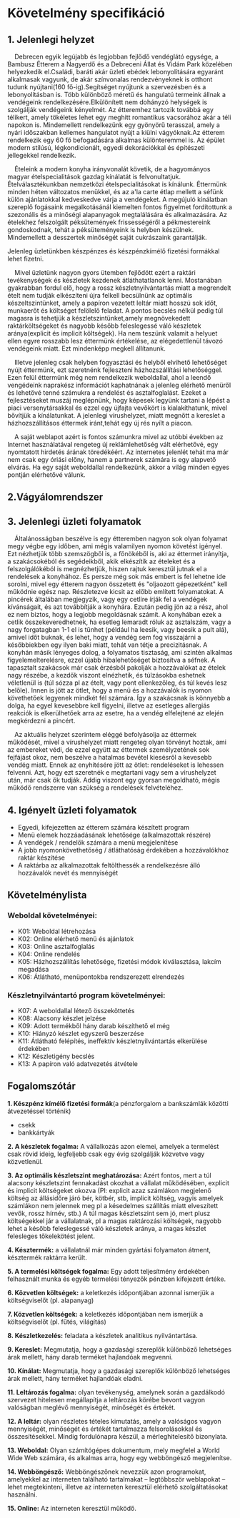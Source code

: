 # Követelmény specifikáció

## 1. Jelenlegi helyzet

&nbsp;&nbsp;&nbsp;&nbsp;Debrecen egyik legújabb és legjobban fejlődő vendéglátó egysége, a Bambusz Étterem a Nagyerdő és a Debreceni Állat és Vidám Park
közelében helyezkedik el.Családi, baráti akár üzleti ebédek lebonyolítására egyaránt alkalmasak vagyunk, de akár színvonalas rendezvényeknek is otthont 
tudunk nyújtani(160 fő-ig).Segítséget nyújtunk a szervezésben és a lebonyolításban is. Több különböző méretű és hangulatú termeink állnak a vendégeink 
rendelkezésére.Elkülönített nem dohányzó helységek is szolgálják vendégeink kényelmét.
Az étteremhez tartozik továbbá egy télikert, amely tökéletes lehet egy meghitt romantikus vacsorához akár a téli napokon is. Mindemellett
rendelkezünk egy gyönyörű terasszal, amely a nyári időszakban kellemes hangulatot nyújt a kiülni vágyóknak.Az étterem rendelkezik egy 60 fő befogadására alkalmas különteremmel is.
Az épület modern stílúsú, légkondicionált, egyedi dekorációkkal és építészeti jellegekkel rendelkezik.

&nbsp;&nbsp;&nbsp;&nbsp;Ételeink a modern konyha irányvonalát követik, de a hagyományos magyar ételspecialitások gazdag kínálatát is felvonultatjuk.
Ételválasztékunkban nemzetközi ételspecialitásokat is kínálunk.
Éttermünk minden héten változatos menükkel, és az a'la carte étlap mellett a séfünk külön ajánlatokkal kedveskedve várja a vendégeket. A megújuló
kínálatban szereplő fogásaink megalkotásánál kiemelten fontos figyelmet fordítottunk a szezonális és a minőségi alapanyagok 
megtalálására és alkalmazására. Az ételekhez felszolgált péksütemények frissességéről a pékmestereink gondoskodnak, tehát a péksüteményeink is helyben készülnek.
Mindemellett a desszertek minőségét saját cukrászaink garantálják.

Jelenleg üzletünkben készpénzes és készpénzkímélő fizetési formákkal lehet fizetni.

&nbsp;&nbsp;&nbsp;&nbsp;Mivel üzletünk nagyon gyors ütemben fejlődött ezért a raktári tevékenységek és készletek kezdenek átláthatatlanok lenni.
Mostanában gyakrabban fordul elő, hogy a rossz készletnyilvántartás miatt a megrendelt ételt nem tudják elkészíteni újra felkell becsülnünk az optimális készeltszintünket, amely a
papíron vezetett leltár miatt hosszú sok időt, munkaerőt és költséget felölelő feladat. A pontos becslés nélkül pedig túl magasra is tehetjük a készletszintünket,amely megnövekedett
raktárköltségeket és nagyobb később feleslegessé váló készletek aránya(explicit és implicit költségek). Ha nem teszünk valamit a helyuet ellen egyre rosszabb lesz éttermünk értékelése, 
az elégedettlenül távozó vendégeink miatt. Ezt mindenképp megkell állítanunk.

&nbsp;&nbsp;&nbsp;&nbsp;Illetve jelenleg csak helyben fogyasztási és helyből elvihető lehetőséget nyújt éttermünk, ezt szeretnénk 
fejleszteni házhozszállítási lehetőséggel. Ezen felül éttermünk még nem rendelkezik weboldallal, ahol a leendő vengédeink naprakész információt kaphatnának a jelenleg elérhető menüről 
és lehetővé tenné számukra a rendelést és asztalfoglalást. Ezeket a fejlesztéseket muszáj meglépnünk, hogy képesek legyünk tartani a lépést a piaci versenytársakkal és ezzel egy
újfajta vevőkört is kialakíthatunk, mivel bővítjük a kínálatunkat. A jelenlegi vírushelyzet, miatt megnőtt a kereslet a házhozszállításos éttermek iránt,tehát egy új rés nyílt a
piacon.

&nbsp;&nbsp;&nbsp;&nbsp;A saját weblapot azért is fontos számunkra mivel az utóbbi években az Internet használatával rengeteg új reklámlehetőség vált elérhetővé, egy nyomtatott hirdetés árának töredékéért. 
Az internetes jelenlét tehát ma már nem csak egy óriási előny, hanem a partnerek számára is egy alapvető elvárás.
Ha egy saját weboldallal rendelkezünk, akkor a világ minden egyes pontján elérhetővé válunk. 

## 2.Vágyálomrendszer

## 3. Jelenlegi üzleti folyamatok
&nbsp;&nbsp;&nbsp;&nbsp;Általánosságban beszélve is egy étteremben nagyon sok olyan folyamat megy végbe egy időben, ami mégis valamilyen nyomon követést igényel. Ezt nézhetjük több szemszögből is, a főnökéből is, aki az éttermet irányítja, a szakácsokéból és segédeikből, akik elkészítik az ételeket és a felszolgálókéból is megnézhetjük, hiszen rajtuk keresztül jutnak el a rendelések a konyhához. És persze még sok más embert is fel lehetne ide sorolni, mivel egy étterem nagyon összetett és "oljaozott gépezetként" kell működnie egész nap. Részletezve kicsit az előbb említett folyamatokat. A pincérek általában megjegyzik, vagy egy cetlire írják fel a vendégek kívánságait, és azt továbbítják a konyhára. Ezután pedig jön az a rész, ahol ez nem biztos, hogy a legjobb megoldásnak számít. A konyhában ezek a cetlik összekeveredhetnek, ha esetleg lemaradt róluk az asztalszám, vagy a nagy forgatagban 1-1 el is tűnhet (például ha leesik, vagy beesik a pult alá), amivel időt buknak, és lehet, hogy a vendég sem fog visszajárni a későbbiekben egy ilyen baki miatt, tehát van tétje a precizitásnak. A konyhán másik lényeges dolog, a folyamatos tisztaság, ami szintén alkalmas figyelemelterelésre, ezzel újabb hibalehetőséget biztosítva a séfnek. A tapasztalt szakácsok már csak érzésből pakolják a hozzávalókat az ételek nagy részébe, a kezdők viszont elnézhetik, és túlzásokba eshetnek véletlenül is (túl sózza pl az ételt, vagy pont ellenkezőleg, és túl kevés lesz belőle).  Innen is jött az ötlet, hogy a menü és a hozzávalók is nyomon követhetőek legyenek mindkét fél számára. Így a szakácsnak is könnyebb a dolga, ha egyel kevesebbre kell figyelni, illetve az esetleges allergiás reakciók is elkerülhetőek arra az esetre, ha a vendég elfelejtené az elején megkérdezni a pincért.

&nbsp;&nbsp;&nbsp;&nbsp;Az aktuális helyzet szerintem eléggé befolyásolja az éttermek működését, mivel a vírushelyzet miatt rengeteg olyan törvényt hoztak, ami az embereket védi, de ezzel együtt az éttermek személyzetének sok fejfájást okoz, nem beszélve a hatalmas bevétel kiesésről a kevesebb vendég miatt. Ennek az enyhítésére jött az ötlet: rendeléseket is lehessen felvenni. Azt, hogy ezt szeretnék e megtartani vagy sem a vírushelyzet után, már csak ők tudják. Addig viszont egy gyorsan megoldható, mégis működő rendszerre van szükség a rendelések felvételéhez.

## 4. Igényelt üzleti folyamatok
 - Egyedi, kifejezetten az étterem számára készített program
 - Menü elemek hozzáadásának lehetősége (alkalmazottak részére)
 - A vendégek / rendelők számára a menü megjelenítése
 - A jobb nyomonkövethetőség / átláthatóság érdekében a hozzávalókhoz raktár készítése
 - A raktárba az alkalmazottak feltölthessék a rendelkezésre álló hozzávalók nevét és mennyiségét

## Követelménylista

### Weboldal követelményei: 
 - K01: Weboldal létrehozása
 - K02: Online elérhető menü és ajánlatok
 - K03: Online asztalfoglalás
 - K04: Online rendelés
 - K05: Házhozszállítás lehetősége, fizetési módok kiválasztása, lakcím megadása
 - K06: Átlátható, menüpontokba rendszerezett elrendezés
  
### Készletnyilvántartó program követelményei:
 - K07: A weboldallal létező összeköttetés
 - K08: Alacsony készlet jelzése
 - K09: Adott termékből hány darab készíthető el még
 - K10: Hiányzó készlet egyszerű beszerzése
 - K11: Átlátható felépítés, ineffektív készletnyilvántartás elkerülése érdekében
 - K12: Készletigény becslés
 - K13: A papíron való adatvezetés átvétele


## Fogalomszótár
**1. Készpénz kímélő fizetési formák**(a pénzforgalom a bankszámlák közötti átvezetéssel történik) 
-	csekk 
- bankkártyák

**2. A készletek fogalma:** A vállalkozás azon elemei, amelyek a termelést csak rövid ideig, legfeljebb csak egy évig szolgálják közvetve vagy közvetlenül.

**3. Az optimális készletszint meghatározása:** Azért fontos, mert a túl alacsony készletszint fennakadást okozhat a vállalat működésében, explicit és implicit költségeket okozva (Pl: explicit azaz számlákon megjelenő költség az állásidőre járó bér, kötbér, stb, implicit költség, vagyis amelyek számlákon nem jelennek meg pl a késedelmes szállítás miatt elveszített vevők, rossz hírnév, stb.)
A túl magas készletszint sem jó, mert plusz költségekkel jár a vállalatnak, pl a magas raktározási költségek, nagyobb lehet a később feleslegessé váló készletek aránya, a magas készlet felesleges tőkelekötést jelent.

**4. Késztermék:** a vállalatnál már minden gyártási folyamaton átment, késztermék raktárra került.

**5. A termelési költségek fogalma:** Egy adott teljesítmény érdekében felhasznált munka és egyéb termelési tényezők pénzben kifejezett értéke.

**6. Közvetlen költségek:** a keletkezés időpontjában azonnal ismerjük a költségviselőt (pl. alapanyag)

**7. Közvetlen költségek:** a keletkezés időpontjában nem ismerjük a költségviselőt (pl. fűtés, világítás)

**8. Készletkezelés:** feladata a készletek analitikus nyilvántartása.

**9. Kereslet:** Megmutatja, hogy a gazdasági szereplők különböző lehetséges árak mellett, hány darab terméket hajlandóak megvenni.

**10. Kínálat:** Megmutatja, hogy a gazdasági szereplők különböző lehetséges árak mellett, hány terméket hajlandóak eladni.

**11. Leltározás fogalma:** olyan tevékenység, amelynek során a gazdálkodó szervezet hitelesen megállapítja a leltározás körébe bevont vagyon valóságban meglévő mennyiségét, minőségét és értékét.

**12. A leltár:** olyan részletes tételes kimutatás, amely a valóságos vagyon mennyiségét, minőségét és értékét tartalmazza felsorolásokkal és összesítésekkel. Mindig fordulónapra készül, a mérleghitelesítő bizonylata.

**13. Weboldal:** Olyan számítógépes dokumentum, mely megfelel a World Wide Web számára, és alkalmas arra, hogy egy webböngésző megjelenítse.

**14. Webböngésző:** Webböngészőnek nevezzük azon programokat, amelyekkel az interneten található tartalmakat – legtöbbször weblapokat – lehet megtekinteni, illetve az interneten keresztül elérhető szolgáltatásokat használni.

**15. Online:** Az interneten keresztül működő.
